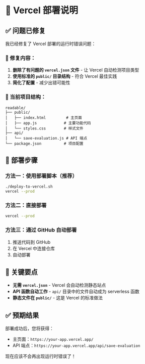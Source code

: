 # 🚀 Vercel 部署说明

## ✅ 问题已修复

我已经修复了 Vercel 部署的运行时错误问题：

### 🔧 修复内容：
1. **删除了有问题的 `vercel.json` 文件** - 让 Vercel 自动检测项目类型
2. **使用标准的 `public/` 目录结构** - 符合 Vercel 最佳实践
3. **简化了配置** - 减少出错可能性

### 📁 当前项目结构：
```
readable/
├── public/
│   ├── index.html         # 主页面
│   ├── app.js            # 主要功能代码
│   └── styles.css        # 样式文件
├── api/
│   └── save-evaluation.js # API 端点
└── package.json          # 项目配置
```

## 🚀 部署步骤

### 方法一：使用部署脚本（推荐）
```bash
./deploy-to-vercel.sh
vercel --prod
```

### 方法二：直接部署
```bash
vercel --prod
```

### 方法三：通过 GitHub 自动部署
1. 推送代码到 GitHub
2. 在 Vercel 中连接仓库
3. 自动部署

## 🎯 关键要点

- **无需 `vercel.json`** - Vercel 会自动检测静态站点
- **API 函数自动工作** - `api/` 目录中的文件自动成为 serverless 函数
- **静态文件在 `public/`** - 这是 Vercel 的标准做法

## ✅ 预期结果

部署成功后，您将获得：
- 主页面：`https://your-app.vercel.app/`
- API 端点：`https://your-app.vercel.app/api/save-evaluation`

现在应该不会再出现运行时错误了！
